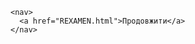 <html lang="en">
<head>
  <meta charset="UTF-8">
  <meta name="viewport" content="width=device-width, initial-scale=1.0">
  <link rel="stylesheet" href="css/REXAMEN.css">
</head>
<body>
  
    <nav>
      <a href="REXAMEN.html">Продовжити</a>
    </nav>

</body>
</html>

